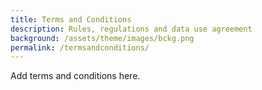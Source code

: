 ```yaml
---
title: Terms and Conditions
description: Rules, regulations and data use agreement
background: /assets/theme/images/bckg.png
permalink: /termsandconditions/
---
```


Add terms and conditions here.
